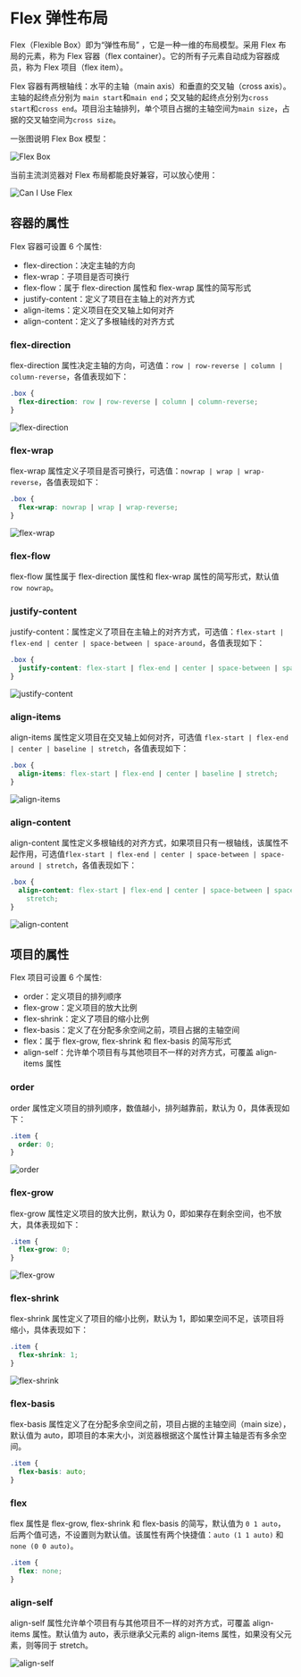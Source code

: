 # Flex 弹性布局

Flex（Flexible Box）即为“弹性布局” ，它是一种一维的布局模型。采用 Flex 布局的元素，称为 Flex 容器（flex container）。它的所有子元素自动成为容器成员，称为 Flex 项目（flex item）。

Flex 容器有两根轴线：水平的主轴（main axis）和垂直的交叉轴（cross axis）。主轴的起终点分别为 `main start`和`main end`；交叉轴的起终点分别为`cross start`和`cross end`。项目沿主轴排列，单个项目占据的主轴空间为`main size`，占据的交叉轴空间为`cross size`。

一张图说明 Flex Box 模型：

![Flex Box](/IMAGES/Flex-弹性布局/flex_box.png)

当前主流浏览器对 Flex 布局都能良好兼容，可以放心使用：

![Can I Use Flex](/IMAGES/Flex-弹性布局/Can_I_Use_Flex.png)

## 容器的属性

Flex 容器可设置 6 个属性:

- flex-direction：决定主轴的方向
- flex-wrap：子项目是否可换行
- flex-flow：属于 flex-direction 属性和 flex-wrap 属性的简写形式
- justify-content：定义了项目在主轴上的对齐方式
- align-items：定义项目在交叉轴上如何对齐
- align-content：定义了多根轴线的对齐方式

### flex-direction

flex-direction 属性决定主轴的方向，可选值：`row | row-reverse | column | column-reverse`，各值表现如下：

```css
.box {
  flex-direction: row | row-reverse | column | column-reverse;
}
```

![flex-direction](/IMAGES/Flex-弹性布局/flex-direction.png)

### flex-wrap

flex-wrap 属性定义子项目是否可换行，可选值：`nowrap | wrap | wrap-reverse`，各值表现如下：

```css
.box {
  flex-wrap: nowrap | wrap | wrap-reverse;
}
```

![flex-wrap](/IMAGES/Flex-弹性布局/flex-wrap.png)

### flex-flow

flex-flow 属性属于 flex-direction 属性和 flex-wrap 属性的简写形式，默认值 `row nowrap`。

### justify-content

justify-content：属性定义了项目在主轴上的对齐方式，可选值：`flex-start | flex-end | center | space-between | space-around`，各值表现如下：

```css
.box {
  justify-content: flex-start | flex-end | center | space-between | space-around;
}
```

![justify-content](/IMAGES/Flex-弹性布局/justify-content.png)

### align-items

align-items 属性定义项目在交叉轴上如何对齐，可选值 `flex-start | flex-end | center | baseline | stretch`，各值表现如下：

```css
.box {
  align-items: flex-start | flex-end | center | baseline | stretch;
}
```

![align-items](/IMAGES/Flex-弹性布局/align-items.png)

### align-content

align-content 属性定义多根轴线的对齐方式，如果项目只有一根轴线，该属性不起作用，可选值`flex-start | flex-end | center | space-between | space-around | stretch`，各值表现如下：

```css
.box {
  align-content: flex-start | flex-end | center | space-between | space-around |
    stretch;
}
```

![align-content](/IMAGES/Flex-弹性布局/align-content.png)

## 项目的属性

Flex 项目可设置 6 个属性:

- order：定义项目的排列顺序
- flex-grow：定义项目的放大比例
- flex-shrink：定义了项目的缩小比例
- flex-basis：定义了在分配多余空间之前，项目占据的主轴空间
- flex：属于 flex-grow, flex-shrink 和 flex-basis 的简写形式
- align-self：允许单个项目有与其他项目不一样的对齐方式，可覆盖 align-items 属性

### order

order 属性定义项目的排列顺序，数值越小，排列越靠前，默认为 0，具体表现如下：

```css
.item {
  order: 0;
}
```

![order](/IMAGES/Flex-弹性布局/order.png)

### flex-grow

flex-grow 属性定义项目的放大比例，默认为 0，即如果存在剩余空间，也不放大，具体表现如下：

```css
.item {
  flex-grow: 0;
}
```

![flex-grow](/IMAGES/Flex-弹性布局/flex-grow.png)

### flex-shrink

flex-shrink 属性定义了项目的缩小比例，默认为 1，即如果空间不足，该项目将缩小，具体表现如下：

```css
.item {
  flex-shrink: 1;
}
```

![flex-shrink](/IMAGES/Flex-弹性布局/flex-shrink.png)

### flex-basis

flex-basis 属性定义了在分配多余空间之前，项目占据的主轴空间（main size），默认值为 auto，即项目的本来大小，浏览器根据这个属性计算主轴是否有多余空间。

```css
.item {
  flex-basis: auto;
}
```

### flex

flex 属性是 flex-grow, flex-shrink 和 flex-basis 的简写，默认值为 `0 1 auto`，后两个值可选，不设置则为默认值。该属性有两个快捷值：`auto (1 1 auto)` 和 `none (0 0 auto)`。

```css
.item {
  flex: none;
}
```

### align-self

align-self 属性允许单个项目有与其他项目不一样的对齐方式，可覆盖 align-items 属性。默认值为 auto，表示继承父元素的 align-items 属性，如果没有父元素，则等同于 stretch。

![align-self](/IMAGES/Flex-弹性布局/align-self.png)
